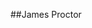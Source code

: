 ##James Proctor

<!--
**atchafalaya/atchafalaya** is a ✨ _special_ ✨ repository because its `README.md` (this file) appears on your GitHub profile.

##About
#### I'm a former offshore oilfield worker and veteran who's trying to break into the world of web development. 

##Skills
#### JavaScript, HTML, CSS

##Projects
#### Please see my [Capstone Project](https://github.com/atchafalaya/Capstone 

##Contact
####atchafalaya@gmail.com




Here are some ideas to get you started:

- 🔭 I’m currently working on ...
- 🌱 I’m currently learning ...
- 👯 I’m looking to collaborate on ...
- 🤔 I’m looking for help with ...
- 💬 Ask me about ...
- 📫 How to reach me: ...
- 😄 Pronouns: ...
- ⚡ Fun fact: ...
-->
